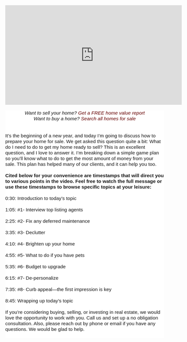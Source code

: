 <center>
<iframe allow="accelerometer; autoplay; encrypted-media; gyroscope; picture-in-picture" allowfullscreen="" frameborder="0" height="315" src="https://www.youtube.com/embed/43Gbpt-kxNY" width="560"></iframe></center>
<br />
<div style="background-color: white; color: #151515; font-family: Arial, Tahoma, Helvetica, FreeSans, sans-serif; font-size: 15.4px; text-align: center;">
<i>Want to sell your home?&nbsp;<a href="http://dfw-home-value.com/" style="color: #660000; text-decoration-line: none;" target="_blank">Get a FREE home value report</a></i></div>
<div style="background-color: white; text-align: center;">
<div style="color: #151515; font-family: arial, tahoma, helvetica, freesans, sans-serif; font-size: 15.4px;">
<i>Want to buy a home?&nbsp;<a href="http://www.viewhousesindfw.com/" style="color: #660000; text-decoration-line: none;" target="_blank">Search all homes for sale</a></i></div>
<div style="color: #151515; font-family: arial, tahoma, helvetica, freesans, sans-serif; font-size: 15.4px;">
<br /></div>
<div style="color: #151515; font-family: arial, tahoma, helvetica, freesans, sans-serif; font-size: 15.4px;">
<br /></div>
<div style="text-align: left;">
<span style="color: #151515; font-family: &quot;arial&quot; , &quot;tahoma&quot; , &quot;helvetica&quot; , &quot;freesans&quot; , sans-serif;"><span style="font-size: 15.4px;">It’s the beginning of a new year, and today I’m going to discuss how to prepare your home for sale. We get asked this question quite a bit: What do I need to do to get my home ready to sell? This is an excellent question, and I love to answer it. I’m breaking down a simple game plan so you’ll know what to do to get the most amount of money from your sale. This plan has helped many of our clients, and it can help you too.</span></span></div>
<div style="text-align: left;">
<span style="color: #151515; font-family: &quot;arial&quot; , &quot;tahoma&quot; , &quot;helvetica&quot; , &quot;freesans&quot; , sans-serif;"><span style="font-size: 15.4px;"><br /></span></span></div>
<div style="text-align: left;">
<span style="color: #151515; font-family: &quot;arial&quot; , &quot;tahoma&quot; , &quot;helvetica&quot; , &quot;freesans&quot; , sans-serif;"><span style="font-size: 15.4px;"><b>Cited below for your convenience are timestamps that will direct you to various points in the video. Feel free to watch the full message or use these timestamps to browse specific topics at your leisure:&nbsp;</b></span></span></div>
<div style="text-align: left;">
<span style="color: #151515; font-family: &quot;arial&quot; , &quot;tahoma&quot; , &quot;helvetica&quot; , &quot;freesans&quot; , sans-serif;"><span style="font-size: 15.4px;"><br /></span></span></div>
<div style="text-align: left;">
<span style="color: #151515; font-family: &quot;arial&quot; , &quot;tahoma&quot; , &quot;helvetica&quot; , &quot;freesans&quot; , sans-serif;"><span style="font-size: 15.4px;">0:30: Introduction to today’s topic</span></span></div>
<div style="text-align: left;">
<span style="color: #151515; font-family: &quot;arial&quot; , &quot;tahoma&quot; , &quot;helvetica&quot; , &quot;freesans&quot; , sans-serif;"><span style="font-size: 15.4px;"><br /></span></span></div>
<div style="text-align: left;">
<span style="color: #151515; font-family: &quot;arial&quot; , &quot;tahoma&quot; , &quot;helvetica&quot; , &quot;freesans&quot; , sans-serif;"><span style="font-size: 15.4px;">1:05: #1- Interview top listing agents</span></span></div>
<div style="text-align: left;">
<span style="color: #151515; font-family: &quot;arial&quot; , &quot;tahoma&quot; , &quot;helvetica&quot; , &quot;freesans&quot; , sans-serif;"><span style="font-size: 15.4px;"><br /></span></span></div>
<div style="text-align: left;">
<span style="color: #151515; font-family: &quot;arial&quot; , &quot;tahoma&quot; , &quot;helvetica&quot; , &quot;freesans&quot; , sans-serif;"><span style="font-size: 15.4px;">2:25: #2- Fix any deferred maintenance</span></span></div>
<div style="text-align: left;">
<span style="color: #151515; font-family: &quot;arial&quot; , &quot;tahoma&quot; , &quot;helvetica&quot; , &quot;freesans&quot; , sans-serif;"><span style="font-size: 15.4px;"><br /></span></span></div>
<div style="text-align: left;">
<span style="color: #151515; font-family: &quot;arial&quot; , &quot;tahoma&quot; , &quot;helvetica&quot; , &quot;freesans&quot; , sans-serif;"><span style="font-size: 15.4px;">3:35: #3- Declutter</span></span></div>
<div style="text-align: left;">
<span style="color: #151515; font-family: &quot;arial&quot; , &quot;tahoma&quot; , &quot;helvetica&quot; , &quot;freesans&quot; , sans-serif;"><span style="font-size: 15.4px;"><br /></span></span></div>
<div style="text-align: left;">
<span style="color: #151515; font-family: &quot;arial&quot; , &quot;tahoma&quot; , &quot;helvetica&quot; , &quot;freesans&quot; , sans-serif;"><span style="font-size: 15.4px;">4:10: #4- Brighten up your home</span></span></div>
<div style="text-align: left;">
<span style="color: #151515; font-family: &quot;arial&quot; , &quot;tahoma&quot; , &quot;helvetica&quot; , &quot;freesans&quot; , sans-serif;"><span style="font-size: 15.4px;"><br /></span></span></div>
<div style="text-align: left;">
<span style="color: #151515; font-family: &quot;arial&quot; , &quot;tahoma&quot; , &quot;helvetica&quot; , &quot;freesans&quot; , sans-serif;"><span style="font-size: 15.4px;">4:55: #5- What to do if you have pets</span></span></div>
<div style="text-align: left;">
<span style="color: #151515; font-family: &quot;arial&quot; , &quot;tahoma&quot; , &quot;helvetica&quot; , &quot;freesans&quot; , sans-serif;"><span style="font-size: 15.4px;"><br /></span></span></div>
<div style="text-align: left;">
<span style="color: #151515; font-family: &quot;arial&quot; , &quot;tahoma&quot; , &quot;helvetica&quot; , &quot;freesans&quot; , sans-serif;"><span style="font-size: 15.4px;">5:35: #6- Budget to upgrade</span></span></div>
<div style="text-align: left;">
<span style="color: #151515; font-family: &quot;arial&quot; , &quot;tahoma&quot; , &quot;helvetica&quot; , &quot;freesans&quot; , sans-serif;"><span style="font-size: 15.4px;"><br /></span></span></div>
<div style="text-align: left;">
<span style="color: #151515; font-family: &quot;arial&quot; , &quot;tahoma&quot; , &quot;helvetica&quot; , &quot;freesans&quot; , sans-serif;"><span style="font-size: 15.4px;">6:15: #7- De-personalize</span></span></div>
<div style="text-align: left;">
<span style="color: #151515; font-family: &quot;arial&quot; , &quot;tahoma&quot; , &quot;helvetica&quot; , &quot;freesans&quot; , sans-serif;"><span style="font-size: 15.4px;"><br /></span></span></div>
<div style="text-align: left;">
<span style="color: #151515; font-family: &quot;arial&quot; , &quot;tahoma&quot; , &quot;helvetica&quot; , &quot;freesans&quot; , sans-serif;"><span style="font-size: 15.4px;">7:35: #8- Curb appeal—the first impression is key&nbsp;</span></span></div>
<div style="text-align: left;">
<span style="color: #151515; font-family: &quot;arial&quot; , &quot;tahoma&quot; , &quot;helvetica&quot; , &quot;freesans&quot; , sans-serif;"><span style="font-size: 15.4px;"><br /></span></span></div>
<div style="text-align: left;">
<span style="color: #151515; font-family: &quot;arial&quot; , &quot;tahoma&quot; , &quot;helvetica&quot; , &quot;freesans&quot; , sans-serif;"><span style="font-size: 15.4px;">8:45: Wrapping up today’s topic</span></span></div>
<div style="text-align: left;">
<span style="color: #151515; font-family: &quot;arial&quot; , &quot;tahoma&quot; , &quot;helvetica&quot; , &quot;freesans&quot; , sans-serif;"><span style="font-size: 15.4px;"><br /></span></span></div>
<div style="text-align: left;">
<span style="color: #151515; font-family: &quot;arial&quot; , &quot;tahoma&quot; , &quot;helvetica&quot; , &quot;freesans&quot; , sans-serif;"><span style="font-size: 15.4px;">If you’re considering buying, selling, or investing in real estate, we would love the opportunity to work with you. Call us and set up a no obligation consultation. Also, please reach out by phone or email if you have any questions. We would be glad to help.&nbsp;</span></span></div>
<div style="color: #151515; font-family: arial, tahoma, helvetica, freesans, sans-serif; font-size: 15.4px; text-align: left;">
<br /></div>
</div>

